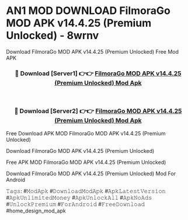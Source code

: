 # AN1 MOD DOWNLOAD FilmoraGo MOD APK v14.4.25 (Premium Unlocked) - 8wrnv
Download FilmoraGo MOD APK v14.4.25 (Premium Unlocked) Free Mod APK

<div align="center">
<h3>🔴 Download [Server1] 👉👉 <a href="https://apk-comot.site?title=FilmoraGo_MOD_APK_v14.4.25_(Premium_Unlocked)">FilmoraGo MOD APK v14.4.25 (Premium Unlocked) Mod Apk</a></h3><br>

<h3>🔴 Download [Server2] 👉👉 <a href="https://apk-comot.site?title=FilmoraGo_MOD_APK_v14.4.25_(Premium_Unlocked)">FilmoraGo MOD APK v14.4.25 (Premium Unlocked) Mod Apk</a></h3>
</div>


Free Download APK MOD FilmoraGo MOD APK v14.4.25 (Premium Unlocked)

Download FilmoraGo MOD APK v14.4.25 (Premium Unlocked) 

Free APK MOD FilmoraGo MOD APK v14.4.25 (Premium Unlocked) 

Download FilmoraGo MOD APK v14.4.25 (Premium Unlocked) Mod For Android

𝚃𝚊𝚐𝚜: #𝙼𝚘𝚍𝙰𝚙𝚔 #𝙳𝚘𝚠𝚗𝚕𝚘𝚊𝚍𝙼𝚘𝚍𝙰𝚙𝚔 #𝙰𝚙𝚔𝙻𝚊𝚝𝚎𝚜𝚝𝚅𝚎𝚛𝚜𝚒𝚘𝚗 #𝙰𝚙𝚔𝚄𝚗𝚕𝚒𝚖𝚒𝚝𝚎𝚍𝙼𝚘𝚗𝚎𝚢 #𝙰𝚙𝚔𝚄𝚗𝚕𝚘𝚌𝚔𝙰𝚕𝚕 #𝙰𝚙𝚔𝙽𝚘𝙰𝚍𝚜 #𝚄𝚗𝚕𝚘𝚌𝚔𝙿𝚛𝚎𝚖𝚒𝚞𝚖 #𝙵𝚘𝚛𝙰𝚗𝚍𝚛𝚘𝚒𝚍 #𝙵𝚛𝚎𝚎𝙳𝚘𝚠𝚗𝚕𝚘𝚊𝚍 #home_design_mod_apk